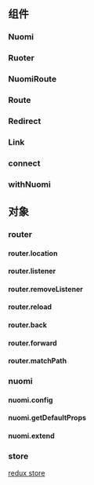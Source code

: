 ## 组件
### Nuomi

### Ruoter

### NuomiRoute

### Route

### Redirect

### Link

### connect

### withNuomi


## 对象
### router

#### router.location

#### router.listener

#### router.removeListener

#### router.reload

#### router.back

#### router.forward

#### router.matchPath

### nuomi

#### nuomi.config

#### nuomi.getDefaultProps

#### nuomi.extend

### store
[redux store](https://cn.redux.js.org/docs/basics/Store.html)